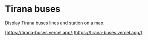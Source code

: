 # Tirana buses

Display Tirana buses lines and station on a map.

[https://tirana-buses.vercel.app/](https://tirana-buses.vercel.app/)
